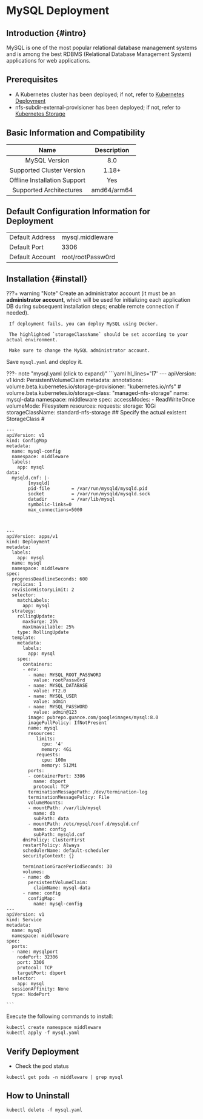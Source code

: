 # MySQL Deployment

## Introduction {#intro}

MySQL is one of the most popular relational database management systems and is among the best RDBMS (Relational Database Management System) applications for web applications.

## Prerequisites

- A Kubernetes cluster has been deployed; if not, refer to [Kubernetes Deployment](infra-kubernetes.md)
- nfs-subdir-external-provisioner has been deployed; if not, refer to [Kubernetes Storage](infra-kubernetes.md#kube-storage)

## Basic Information and Compatibility

|     Name     |     Description      |
| :------------------: |:-----------:|
|     MySQL Version     |     8.0     |
|      Supported Cluster Version       |    1.18+    |
|    Offline Installation Support    |      Yes      |
|       Supported Architectures       | amd64/arm64 |

## Default Configuration Information for Deployment

|      |     |
| ---------- | ------- |
|   Default Address  | mysql.middleware |
|   Default Port  | 3306 |
| Default Account| root/rootPassw0rd |

## Installation {#install}
???+ warning "Note"
     Create an administrator account (it must be an **administrator account**, which will be used for initializing each application DB during subsequent installation steps; enable remote connection if needed).

     If deployment fails, you can deploy MySQL using Docker.

     The highlighted `storageClassName` should be set according to your actual environment.

     Make sure to change the MySQL administrator account.

Save `mysql.yaml` and deploy it.

???- note "mysql.yaml (click to expand)" 
    ```yaml hl_lines='17'
    ---
    apiVersion: v1
    kind: PersistentVolumeClaim
    metadata:
      annotations:
        volume.beta.kubernetes.io/storage-provisioner: "kubernetes.io/nfs"
      #  volume.beta.kubernetes.io/storage-class: "managed-nfs-storage"
      name: mysql-data
      namespace: middleware
    spec:
      accessModes:
      - ReadWriteOnce
      volumeMode: Filesystem
      resources:
        requests:
          storage: 10Gi
      storageClassName: standard-nfs-storage ## Specify the actual existent StorageClass #


    ---
    apiVersion: v1
    kind: ConfigMap
    metadata:
      name: mysql-config
      namespace: middleware
      labels:
        app: mysql
    data:
      mysqld.cnf: |-
            [mysqld]
            pid-file        = /var/run/mysqld/mysqld.pid
            socket          = /var/run/mysqld/mysqld.sock
            datadir         = /var/lib/mysql
            symbolic-links=0
            max_connections=5000



    ---
    apiVersion: apps/v1
    kind: Deployment
    metadata:
      labels:
        app: mysql
      name: mysql
      namespace: middleware
    spec:
      progressDeadlineSeconds: 600
      replicas: 1
      revisionHistoryLimit: 2
      selector:
        matchLabels:
          app: mysql
      strategy:
        rollingUpdate:
          maxSurge: 25%
          maxUnavailable: 25%
        type: RollingUpdate
      template:
        metadata:
          labels:
            app: mysql
        spec:
          containers:
          - env:
            - name: MYSQL_ROOT_PASSWORD
              value: rootPassw0rd
            - name: MYSQL_DATABASE
              value: FT2.0
            - name: MYSQL_USER
              value: admin
            - name: MYSQL_PASSWORD
              value: admin@123
            image: pubrepo.guance.com/googleimages/mysql:8.0
            imagePullPolicy: IfNotPresent
            name: mysql
            resources:
               limits:
                 cpu: '4'
                 memory: 4Gi
               requests:
                 cpu: 100m
                 memory: 512Mi                   
            ports:
            - containerPort: 3306
              name: dbport
              protocol: TCP
            terminationMessagePath: /dev/termination-log
            terminationMessagePolicy: File
            volumeMounts:
            - mountPath: /var/lib/mysql
              name: db
              subPath: data
            - mountPath: /etc/mysql/conf.d/mysqld.cnf
              name: config
              subPath: mysqld.cnf
          dnsPolicy: ClusterFirst
          restartPolicy: Always
          schedulerName: default-scheduler
          securityContext: {}
     
          terminationGracePeriodSeconds: 30
          volumes:
          - name: db
            persistentVolumeClaim:
              claimName: mysql-data
          - name: config
            configMap:
              name: mysql-config
    ---
    apiVersion: v1
    kind: Service
    metadata:
      name: mysql
      namespace: middleware
    spec:
      ports:
      - name: mysqlport
        nodePort: 32306
        port: 3306
        protocol: TCP
        targetPort: dbport
      selector:
        app: mysql
      sessionAffinity: None
      type: NodePort

    ```

Execute the following commands to install:
```shell
kubectl create namespace middleware
kubectl apply -f mysql.yaml
```

## Verify Deployment

- Check the pod status

```shell
kubectl get pods -n middleware | grep mysql
```

## How to Uninstall

```shell
kubectl delete -f mysql.yaml
```